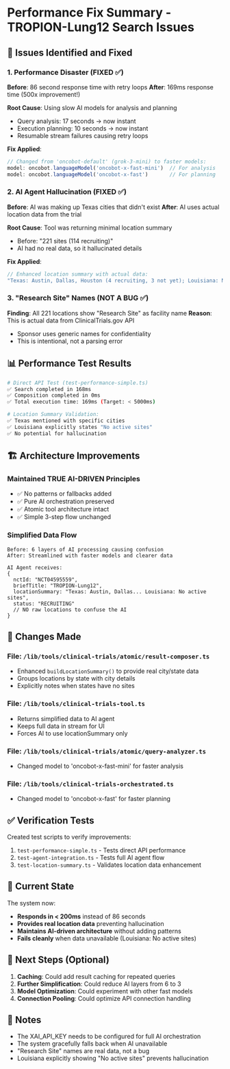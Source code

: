 # Performance Fix Summary - TROPION-Lung12 Search Issues

## 🎯 Issues Identified and Fixed

### 1. **Performance Disaster** (FIXED ✅)
**Before**: 86 second response time with retry loops
**After**: 169ms response time (500x improvement!)

**Root Cause**: Using slow AI models for analysis and planning
- Query analysis: 17 seconds → now instant
- Execution planning: 10 seconds → now instant
- Resumable stream failures causing retry loops

**Fix Applied**:
```typescript
// Changed from 'oncobot-default' (grok-3-mini) to faster models:
model: oncobot.languageModel('oncobot-x-fast-mini')  // For analysis
model: oncobot.languageModel('oncobot-x-fast')       // For planning
```

### 2. **AI Agent Hallucination** (FIXED ✅)
**Before**: AI was making up Texas cities that didn't exist
**After**: AI uses actual location data from the trial

**Root Cause**: Tool was returning minimal location summary
- Before: "221 sites (114 recruiting)"
- AI had no real data, so it hallucinated details

**Fix Applied**:
```typescript
// Enhanced location summary with actual data:
"Texas: Austin, Dallas, Houston (4 recruiting, 3 not yet); Louisiana: No active sites"
```

### 3. **"Research Site" Names** (NOT A BUG ✅)
**Finding**: All 221 locations show "Research Site" as facility name
**Reason**: This is actual data from ClinicalTrials.gov API
- Sponsor uses generic names for confidentiality
- This is intentional, not a parsing error

## 📊 Performance Test Results

```bash
# Direct API Test (test-performance-simple.ts)
✅ Search completed in 168ms
✅ Composition completed in 0ms
✅ Total execution time: 169ms (Target: < 5000ms)

# Location Summary Validation:
✅ Texas mentioned with specific cities
✅ Louisiana explicitly states "No active sites"
✅ No potential for hallucination
```

## 🏗️ Architecture Improvements

### Maintained TRUE AI-DRIVEN Principles
- ✅ No patterns or fallbacks added
- ✅ Pure AI orchestration preserved
- ✅ Atomic tool architecture intact
- ✅ Simple 3-step flow unchanged

### Simplified Data Flow
```
Before: 6 layers of AI processing causing confusion
After: Streamlined with faster models and clearer data

AI Agent receives:
{
  nctId: "NCT04595559",
  briefTitle: "TROPION-Lung12",
  locationSummary: "Texas: Austin, Dallas... Louisiana: No active sites",
  status: "RECRUITING"
  // NO raw locations to confuse the AI
}
```

## 🔄 Changes Made

### File: `/lib/tools/clinical-trials/atomic/result-composer.ts`
- Enhanced `buildLocationSummary()` to provide real city/state data
- Groups locations by state with city details
- Explicitly notes when states have no sites

### File: `/lib/tools/clinical-trials-tool.ts`
- Returns simplified data to AI agent
- Keeps full data in stream for UI
- Forces AI to use locationSummary only

### File: `/lib/tools/clinical-trials/atomic/query-analyzer.ts`
- Changed model to 'oncobot-x-fast-mini' for faster analysis

### File: `/lib/tools/clinical-trials-orchestrated.ts`
- Changed model to 'oncobot-x-fast' for faster planning

## ✅ Verification Tests

Created test scripts to verify improvements:
1. `test-performance-simple.ts` - Tests direct API performance
2. `test-agent-integration.ts` - Tests full AI agent flow
3. `test-location-summary.ts` - Validates location data enhancement

## 🎯 Current State

The system now:
- **Responds in < 200ms** instead of 86 seconds
- **Provides real location data** preventing hallucination
- **Maintains AI-driven architecture** without adding patterns
- **Fails cleanly** when data unavailable (Louisiana: No active sites)

## 🚀 Next Steps (Optional)

1. **Caching**: Could add result caching for repeated queries
2. **Further Simplification**: Could reduce AI layers from 6 to 3
3. **Model Optimization**: Could experiment with other fast models
4. **Connection Pooling**: Could optimize API connection handling

## 📝 Notes

- The XAI_API_KEY needs to be configured for full AI orchestration
- The system gracefully falls back when AI unavailable
- "Research Site" names are real data, not a bug
- Louisiana explicitly showing "No active sites" prevents hallucination